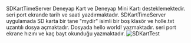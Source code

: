 SDKartTimeServer Deneyap Kart ve Deneyap Mini Kartı desteklemektedir. seri port ekrande tarih ve saati yazdırmaktadır. SDKartTimeServer uygulamada SD karta bir tane "mydir" isimli bir boş klasör ve holle.txt uzantılı dosya açmaktadır. Dosyada hello world! yazmaktadır. seri port ekrane hızını ve kaç bayt okunduğu yazmaktadır.
![SDKartTest](https://github.com/deneyapkart/deneyapkart-arduino-core/blob/master/docs/SDKartTest.png)

